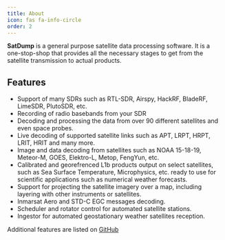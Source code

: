 ```yaml
---
title: About
icon: fas fa-info-circle
order: 2
---
```


**SatDump** is a general purpose satellite data processing software. It is a one-stop-shop that provides all the necessary stages to get from the satellite transmission to actual products.

## Features

* Support of many SDRs such as RTL-SDR, Airspy, HackRF, BladeRF, LimeSDR, PlutoSDR, etc.
* Recording of radio basebands from your SDR
* Decoding and processing the data from over 90 different satellites and even space probes.
* Live decoding of supported satellite links such as APT, LRPT, HRPT, LRIT, HRIT and many more.
* Image and data decoding from satellites such as NOAA 15-18-19, Meteor-M, GOES, Elektro-L, Metop, FengYun, etc.
* Calibrated and georefrenced L1b products output on select satellites, such as Sea Surface Temperature, Microphysics, etc. ready to use for scientific applications such as numerical weather forecasts.
* Support for projecting the satellite imagery over a map, including layering with other instruments or satellites.
* Inmarsat Aero and STD-C EGC messages decoding.
* Scheduler and rotator control for automated satellite stations.
* Ingestor for automated geostationary weather satellites reception.

Additional features are listed on [GitHub](https://github.com/SatDump/SatDump/)